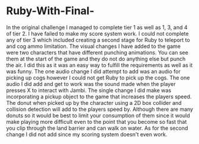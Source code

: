 # Ruby-With-Final-
In the original challenge I managed to complete tier 1 as well as 1, 3, and 4 of tier 2. I have failed to make my score system work. I could not complete any of tier 3 which included creating a second stage for Ruby to teleport to and cog ammo limitation.
The visual changes I have added to the game were two characters that have different punching animations. You can see them at the start of the game and they do not do anything else but punch the air. I did this as it was an easy way to fulfill the requirements as well as it was funny.
The one audio change I did attempt to add was an audio for picking up cogs however I could not get Ruby to pick up the cogs. The one audio I did add and get to work was the sound made when the player presses X to interact with Jambi.
The single change I did make was incorporating a pickup object to the game that increases the players speed. The donut when picked up by the character using a 2D box collider and collision detection will add to the players speed by. Although there are many donuts so it would be best to limit your consumption of them since it would make playing more difficult even to the point that you become so fast that you clip through the land barrier and can walk on water. As for the second change I did not add since my scoring system doesn't even work.